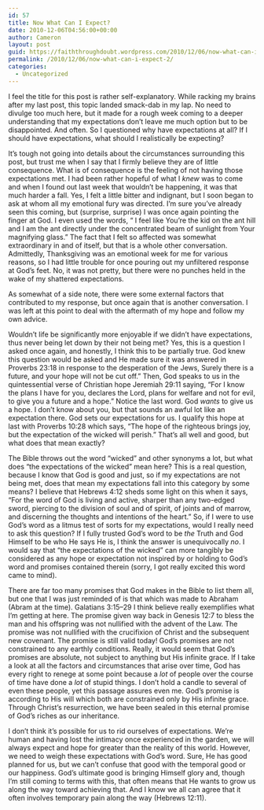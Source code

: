```yaml
---
id: 57
title: Now What Can I Expect?
date: 2010-12-06T04:56:00+00:00
author: Cameron
layout: post
guid: https://faiththroughdoubt.wordpress.com/2010/12/06/now-what-can-i-expect/
permalink: /2010/12/06/now-what-can-i-expect-2/
categories:
  - Uncategorized
---
```

I feel the title for this post is rather self-explanatory. While racking my brains after my last post, this topic landed smack-dab in my lap. No need to divulge too much here, but it made for a rough week coming to a deeper understanding that my expectations don’t leave me much option but to be disappointed. And often. So I questioned why have expectations at all? If I should have expectations, what should I realistically be expecting?

It’s tough not going into details about the circumstances surrounding this post, but trust me when I say that I firmly believe they are of little consequence. What is of consequence is the feeling of not having those expectations met. I had been rather hopeful of what I _knew_ was to come and when I found out last week that wouldn’t be happening, it was that much harder a fall. Yes, I felt a little bitter and indignant, but I soon began to ask at whom all my emotional fury was directed. I’m sure you’ve already seen this coming, but (surprise, surprise) I was once again pointing the finger at God. I even used the words, “ I feel like You’re the kid on the ant hill and I am the ant directly under the concentrated beam of sunlight from Your magnifying glass.” The fact that I felt so affected was somewhat extraordinary in and of itself, but that is a whole other conversation. Admittedly, Thanksgiving was an emotional week for me for various reasons, so I had little trouble for once pouring out my unfiltered response at God’s feet. No, it was not pretty, but there were no punches held in the wake of my shattered expectations.

As somewhat of a side note, there were some external factors that contributed to my response, but once again that is another conversation. I was left at this point to deal with the aftermath of my hope and follow my own advice.

Wouldn’t life be significantly more enjoyable if we didn’t have expectations, thus never being let down by their not being met? Yes, this is a question I asked once again, and honestly, I think this to be partially true. God knew this question would be asked and He made sure it was answered in Proverbs 23:18 in response to the desperation of the Jews, Surely there is a future, and your hope will not be cut off.” Then, God speaks to us in the quintessential verse of Christian hope Jeremiah 29:11 saying, “For I know the plans I have for you, declares the Lord, plans for welfare and not for evil, to give you a future and a hope.” Notice the last word. God _wants_ to give us a hope. I don’t know about you, but that sounds an awful lot like an expectation there. God sets our expectations for us. I qualify this hope at last with Proverbs 10:28 which says, “The hope of the righteous brings joy, but the expectation of the wicked will perish.” That’s all well and good, but what does that mean exactly?

The Bible throws out the word “wicked” and other synonyms a lot, but what does “the expectations of the wicked” mean here? This is a real question, because I know that God is good and just, so if my expectations are not being met, does that mean my expectations fall into this category by some means? I believe that Hebrews 4:12 sheds some light on this when it says, “For the word of God is living and active, sharper than any two-edged sword, piercing to the division of soul and of spirit, of joints and of marrow, and discerning the thoughts and intentions of the heart.” So, if I were to use God’s word as a litmus test of sorts for my expectations, would I really need to ask this question? If I fully trusted God’s word to be _the_ Truth and God Himself to be who He says He is, I think the answer is unequivocally _no_. I would say that “the expectations of the wicked” can more tangibly be considered as any hope or expectation not inspired by or holding to God’s word and promises contained therein (sorry, I got really excited this word came to mind).

There are far too many promises that God makes in the Bible to list them all, but one that I was just reminded of is that which was made to Abraham (Abram at the time). Galatians 3:15–29 I think believe really exemplifies what I’m getting at here. The promise given way back in Genesis 12:7 to bless the man and his offspring was not nullified with the advent of the Law. The promise was not nullified with the crucifixion of Christ and the subsequent new covenant. The promise is still valid today! God’s promises are not constrained to any earthly conditions. Really, it would seem that God’s promises are absolute, not subject to anything but His infinite grace. If I take a look at all the factors and circumstances that arise over time, God has every right to renege at some point because a _lot_ of people over the course of time have done a _lot_ of stupid things. I don’t hold a candle to several of even these people, yet this passage assures even me. God’s promise is according to His will which both are constrained only by His infinite grace. Through Christ’s resurrection, we have been sealed in this eternal promise of God’s riches as our inheritance.

I don’t think it’s possible for us to rid ourselves of expectations. We’re human and having lost the intimacy once experienced in the garden, we will always expect and hope for greater than the reality of this world. However, we need to weigh these expectations with God’s word. Sure, He has good planned for us, but we can’t confuse that good with the temporal good or our happiness. God’s ultimate good is bringing Himself glory and, though I’m still coming to terms with this, that often means that He wants to grow us along the way toward achieving that. And I know we all can agree that it often involves temporary pain along the way (Hebrews 12:11).